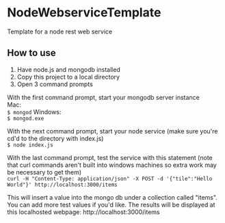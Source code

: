 # NodeWebserviceTemplate
Template for a node rest web service

## How to use
1. Have node.js and mongodb installed
2. Copy this project to a local directory
3. Open 3 command prompts

With the first command prompt, start your mongodb server instance  
Mac:  
```$ mongod```
Windows:  
```$ mongod.exe```

With the next command prompt, start your node service (make sure you're cd'd to the directory with index.js)  
```$ node index.js```

With the last command prompt, test the service with this statement
(note that curl commands aren't built into windows machines so extra work may be necessary to get them)   
```curl -H "Content-Type: application/json" -X POST -d '{"tile":"Hello World"}' http://localhost:3000/items```  

This will insert a value into the mongo db under a collection called "items". You can add more test values if you'd like. The results will be displayed at this localhosted webpage: http://localhost:3000/items
